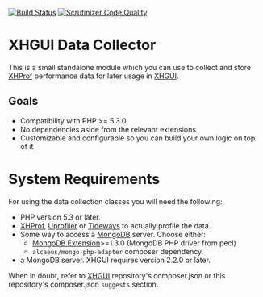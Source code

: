 [![Build Status](https://scrutinizer-ci.com/g/lauripiisang/xhgui-data-collector/badges/build.png?b=master)](https://scrutinizer-ci.com/g/lauripiisang/xhgui-data-collector/build-status/master)
[![Scrutinizer Code Quality](https://scrutinizer-ci.com/g/lauripiisang/xhgui-data-collector/badges/quality-score.png?b=master)](https://scrutinizer-ci.com/g/lauripiisang/xhgui-data-collector/?branch=master)

# XHGUI Data Collector

This is a small standalone module which you can use to collect and store
[XHProf][1] performance data for later usage in [XHGUI][2].

## Goals
 - Compatibility with PHP >= 5.3.0
 - No dependencies aside from the relevant extensions
 - Customizable and configurable so you can build your own logic on top of it

System Requirements
===================

For using the data collection classes you will need the following:

 * PHP version 5.3 or later.
 * [XHProf](http://pecl.php.net/package/xhprof),
   [Uprofiler](https://github.com/FriendsOfPHP/uprofiler) or
   [Tideways](https://github.com/tideways/php-profiler-extension) to actually profile the data.
 * Some way to access a [MongoDB][3] server. Choose either:
    * [MongoDB Extension](http://pecl.php.net/package/mongo)>=1.3.0 (MongoDB PHP driver from pecl)
    * `alcaeus/mongo-php-adapter` composer dependency.   
 * a MongoDB server. XHGUI requires version 2.2.0 or later.

 When in doubt, refer to [XHGUI][2] repository's composer.json or this repository's composer.json `suggests` section.
 
 [1]:https://pecl.php.net/package/xhprof
 [2]:https://github.com/perftools/xhgui
 [3]:http://www.mongodb.org/
